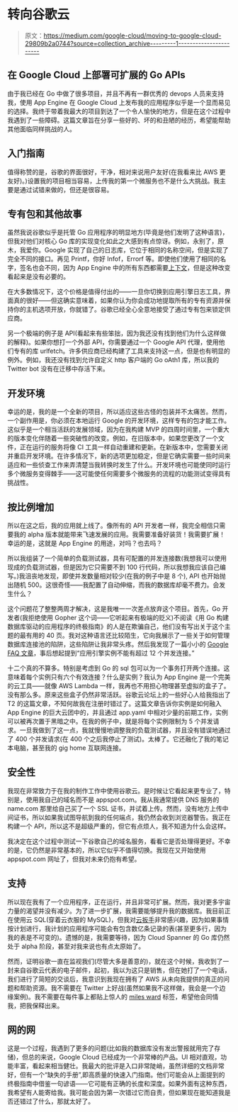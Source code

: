 # 转向谷歌云

> 原文：<https://medium.com/google-cloud/moving-to-google-cloud-29809b2a0744?source=collection_archive---------1----------------------->

## 在 Google Cloud 上部署可扩展的 Go APIs

由于我已经在 Go 中做了很多项目，并且不再有一群优秀的 devops 人员来支持我，使用 App Engine 在 Google Cloud 上发布我的应用程序似乎是一个显而易见的选择。我终于带着我最大的项目到达了一个令人愉快的地方，但是在这个过程中我遇到了一些障碍。这篇文章旨在分享一些好的、坏的和丑陋的经历，希望能帮助其他面临同样挑战的人。

## 入门指南

值得称赞的是，谷歌的界面很好，干净，相对来说用户友好(在我看来比 AWS 更友好)。)设置我的项目相当容易，上传我的第一个微服务也不是什么大挑战。我主要是通过试错来做的，但还是很容易。

## 专有包和其他故事

虽然我说谷歌似乎是托管 Go 应用程序的明显地方(毕竟是他们发明了这种语言)，但我对他们对核心 Go 库的实现变化如此之大感到有点惊讶。例如，永别了，原木，我爱你。Google 实现了自己的日志库，它位于相同的名称空间，但是实现了完全不同的接口。再见 Printf，你好 Infof，Errorf 等。即使他们使用了相同的名字，签名也会不同，因为 App Engine 中的所有东西都需要[上下文](https://golang.org/pkg/context/)，但是这种改变看起来是没有必要的。

在大多数情况下，这个价格是值得付出的——一旦你切换到应用引擎日志工具，界面真的很好——但这确实意味着，如果你认为你会成功地提取所有的专有资源并保持你的主机选项开放，你就错了。谷歌已经全心全意地接受了通过专有包来锁定供应商。

另一个极端的例子是 API(看起来有些笨拙，因为我还没有找到他们为什么这样做的解释)。如果你想打一个外部 API，你需要通过一个 Google API 代理，使用他们专有的库 urlfetch。许多供应商已经构建了工具来支持这一点，但是也有明显的例外。例如，我还没有找到允许自定义 http 客户端的 Go oAth1 库，所以我的 Twitter bot 没有在迁移中存活下来。

## 开发环境

幸运的是，我的是一个全新的项目，所以适应这些古怪的包装并不太痛苦。然而，一个副作用是，你必须在本地运行 Google 的开发环境，这样专有的包才能工作。这似乎是一个相当活跃的发展领域，因为在我构建 MVP 的四周时间里，一个重大的版本变化伴随着一些突破性的改变。例如，在旧版本中，如果您更改了一个文件，正在运行的服务将像 CI 工具一样自动重建和更新。在新版本中，您需要关闭并重启开发环境。在许多情况下，新的选项更加稳定，但是它确实需要一些时间来适应和一些侦查工作来弄清楚当我转换时发生了什么。开发环境也可能使同时运行多个微服务变得棘手——这可能使任何需要多个微服务的流程的功能测试变得具有挑战性。

## 按比例增加

所以在这之后，我的应用就上线了。像所有的 API 开发者一样，我完全相信只需要我的 alpha 版本就能带来飞速发展的应用。我需要准备好装货！我需要扩展！幸运的是，这就是 App Engine 的用途，对吗？也去吗？

所以我组装了一个简单的负载测试器，具有可配置的并发连接数(我想我可以使用现成的负载测试器，但是因为它只需要不到 100 行代码，所以我想我应该自己编写。)我沮丧地发现，即使并发数量相对较少(在我的例子中是 8 个), API 也开始抛出随机 500。这很奇怪——我配置了自动伸缩，而我的数据库却毫不费力。会发生什么？

这个问题花了整整两周才解决，这是我唯一一次差点放弃这个项目。首先，Go 开发者(我拒绝使用 Gopher 这个词——它听起来有极端的贬义)不阅读《用 Go 构建数据库驱动的应用程序的终极指南》的人是在欺骗自己，他们没有写出关于这个主题的最有用的 40 页。我对这种语言还比较陌生，它向我展示了一些关于如何管理数据库连接池的陷阱，这些陷阱让我非常头疼。然后我发现了一篇小小的 [Google FAQ 文章](https://cloud.google.com/sql/faq)，事后想起提到“应用引擎实例不能有超过 12 个并发连接。”

十二个真的不算多。特别是考虑到 Go 的 sql 包可以为一个事务打开两个连接。这意味着每个实例只有六个有效连接？什么是实例？我认为 App Engine 是一个完美的云工具——就像 AWS Lambda 一样，我再也不用担心物理甚至虚拟的盒子了。没有那么多。原来这些盒子仍然非常活跃。谷歌云论坛上的一些好心人给我指出了 T2 的这篇文章，不知何故我在注册时错过了。这篇文章告诉你实例是如何融入 App Engine 的巨大云团中的，并且通过 app.yaml 中相对少量的前期工作，实例可以被再次置于黑暗之中。在我的例子中，就是将每个实例限制为 5 个并发请求。一旦我做到了这一点，我就慢慢地调整我的负载测试器，并且没有错误地通过了 400 个并发请求(在 400 个之后我停止了测试)。太棒了。它还融化了我的笔记本电脑，甚至我的 gig home 互联网连接。

## 安全性

我现在非常致力于在我的制作工作中使用谷歌云。是时候让它看起来更专业了，特别是，使用我自己的域名而不是 appspot.com。我从我通常提供 DNS 服务的 name.com 那里给自己买了一个 SSL 证书，并试着上传。然而，没有地方上传中间证书，所以如果我试图导航到我的任何端点，我仍然会收到浏览器警告。我正在构建一个 API，所以这不是超级严重的，但它有点烦人，我不知道为什么会这样。

我决定在这个过程中测试一下谷歌自己的域名服务，看看它是否处理得更好。不幸的是，它仍然是非常基本的，所以它似乎不值得切换。我现在又开始使用 appspot.com 网址了，但我对未来仍抱有希望。

## 支持

所以现在我有了一个应用程序，正在运行，并且非常可扩展。然而，我对更多宇宙力量的渴望并没有减少。为了进一步扩展，我需要能够提升我的数据库。我目前正在使用云 SQL(穿着云衣服的 MySQL)，但我对[云扳手](https://cloud.google.com/spanner/)非常感兴趣，因为如果事情按计划进行，我计划的应用程序可能会有包含数亿条记录的表(甚至更多行，因为我的表是不可变的)。遗憾的是，我需要等待，因为 Cloud Spanner 的 Go 库仍然处于 alpha 阶段，甚至对我来说也有点太原始了。

然而，证明谷歌一直在监视我们(尽管大多是善意的)，就在这个时候，我收到了一封来自谷歌云代表的电子邮件，起初，我以为这只是销售，但在她打了一个电话，我们进行了简短的交谈后，我意识到我现在拥有了 AWS 从未向我提供的真正的问题和帮助资源。我不需要在 Twitter 上好战(虽然如果我不这样做，我会是一个边缘案例)。我不需要在每件事上都贴上惊人的 [miles ward](https://medium.com/u/7b83ae4b14bf?source=post_page-----29809b2a0744--------------------------------) 标签，希望他会同情我，把我保释出来。

## 网的网

这是一个过程，我遇到了更多的问题(比如我的数据库没有发出警报就用完了存储)，但总的来说，Google Cloud 已经成为一个非常棒的产品。UI 相对直观，功能丰富，看起来相当健壮。我最大的批评是入口非常陡峭，虽然详细的文档非常好，但有一个“缺失的手册”,即高质量的快速入门指南。他们可能会从上面提到的终极指南中借鉴一句谚语——它可能有正确的长度和深度。如果外面有这种东西，我希望有人能寄给我。我可能会因为第一次错过它而自责，但如果现在能知道我是否还错过了什么，那就太好了。